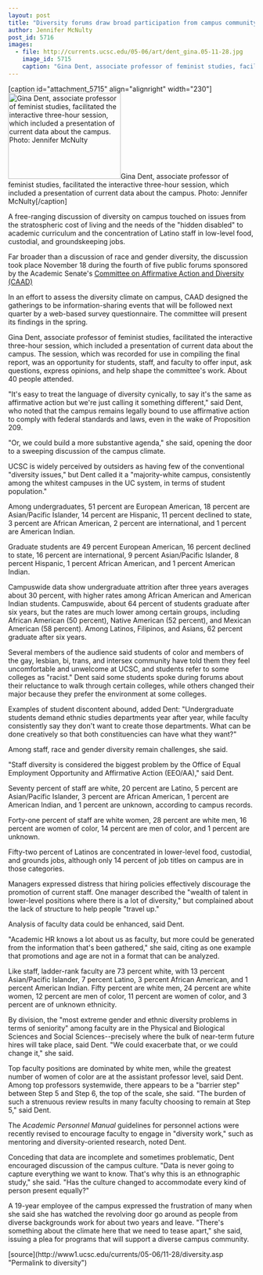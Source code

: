 ```yaml
---
layout: post
title: "Diversity forums draw broad participation from campus community"
author: Jennifer McNulty
post_id: 5716
images:
  - file: http://currents.ucsc.edu/05-06/art/dent_gina.05-11-28.jpg
    image_id: 5715
    caption: "Gina Dent, associate professor of feminist studies, facilitated the interactive three-hour session, which included a presentation of current data about the campus. Photo: Jennifer McNulty"
---
```


[caption id="attachment_5715" align="alignright" width="230"]<a href="http://localhost/mysite/wp-content/uploads/2005/11/dent_gina.05-11-28.jpg"><img class="size-full wp-image-5715" src="http://localhost/mysite/wp-content/uploads/2005/11/dent_gina.05-11-28.jpg" alt="Gina Dent, associate professor of feminist studies, facilitated the interactive three-hour session, which included a presentation of current data about the campus. Photo: Jennifer McNulty" width="230" height="175" /></a>Gina Dent, associate professor of feminist studies, facilitated the interactive three-hour session, which included a presentation of current data about the campus. Photo: Jennifer McNulty[/caption]
<a name="content" id="content"></a>
<p>
  A free-ranging discussion of diversity on campus touched on issues from the stratospheric cost of living and the needs of the "hidden disabled" to academic curriculum and the concentration of Latino staff in low-level food, custodial, and groundskeeping jobs.
</p>
<p>
  Far broader than a discussion of race and gender diversity, the discussion took place November 18 during the fourth of five public forums sponsored by the Academic Senate's <a href="http://senate.ucsc.edu/caad/">Committee on Affirmative Action and Diversity (CAAD)</a>
</p>
<p>
  In an effort to assess the diversity climate on campus, CAAD designed the gatherings to be information-sharing events that will be followed next quarter by a web-based survey questionnaire. The committee will present its findings in the spring.
</p>
<p>
  Gina Dent, associate professor of feminist studies, facilitated the interactive three-hour session, which included a presentation of current data about the campus. The session, which was recorded for use in compiling the final report, was an opportunity for students, staff, and faculty to offer input, ask questions, express opinions, and help shape the committee's work. About 40 people attended.
</p>
<p>
  "It's easy to treat the language of diversity cynically, to say it's the same as affirmative action but we're just calling it something different," said Dent, who noted that the campus remains legally bound to use affirmative action to comply with federal standards and laws, even in the wake of Proposition 209.
</p>
<p>
  "Or, we could build a more substantive agenda," she said, opening the door to a sweeping discussion of the campus climate.
</p>
<p>
  UCSC is widely perceived by outsiders as having few of the conventional "diversity issues," but Dent called it a "majority-white campus, consistently among the whitest campuses in the UC system, in terms of student population."
</p>
<p>
  Among undergraduates, 51 percent are European American, 18 percent are Asian/Pacific Islander, 14 percent are Hispanic, 11 percent declined to state, 3 percent are African American, 2 percent are international, and 1 percent are American Indian.
</p>
<p>
  Graduate students are 49 percent European American, 16 percent declined to state, 16 percent are international, 9 percent Asian/Pacific Islander, 8 percent Hispanic, 1 percent African American, and 1 percent American Indian.
</p>
<p>
  Campuswide data show undergraduate attrition after three years averages about 30 percent, with higher rates among African American and American Indian students. Campuswide, about 64 percent of students graduate after six years, but the rates are much lower among certain groups, including African American (50 percent), Native American (52 percent), and Mexican American (58 percent). Among Latinos, Filipinos, and Asians, 62 percent graduate after six years.
</p>
<p>
  Several members of the audience said students of color and members of the gay, lesbian, bi, trans, and intersex community have told them they feel uncomfortable and unwelcome at UCSC, and students refer to some colleges as "racist." Dent said some students spoke during forums about their reluctance to walk through certain colleges, while others changed their major because they prefer the environment at some colleges.
</p>
<p>
  Examples of student discontent abound, added Dent: "Undergraduate students demand ethnic studies departments year after year, while faculty consistently say they don't want to create those departments. What can be done creatively so that both constituencies can have what they want?"
</p>
<p>
  Among staff, race and gender diversity remain challenges, she said.
</p>
<p>
  "Staff diversity is considered the biggest problem by the Office of Equal Employment Opportunity and Affirmative Action (EEO/AA)," said Dent.
</p>
<p>
  Seventy percent of staff are white, 20 percent are Latino, 5 percent are Asian/Pacific Islander, 3 percent are African American, 1 percent are American Indian, and 1 percent are unknown, according to campus records.
</p>
<p>
  Forty-one percent of staff are white women, 28 percent are white men, 16 percent are women of color, 14 percent are men of color, and 1 percent are unknown.
</p>
<p>
  Fifty-two percent of Latinos are concentrated in lower-level food, custodial, and grounds jobs, although only 14 percent of job titles on campus are in those categories.
</p>
<p>
  Managers expressed distress that hiring policies effectively discourage the promotion of current staff. One manager described the "wealth of talent in lower-level positions where there is a lot of diversity," but complained about the lack of structure to help people "travel up."
</p>
<p>
  Analysis of faculty data could be enhanced, said Dent.
</p>
<p>
  "Academic HR knows a lot about us as faculty, but more could be generated from the information that's been gathered," she said, citing as one example that promotions and age are not in a format that can be analyzed.
</p>
<p>
  Like staff, ladder-rank faculty are 73 percent white, with 13 percent Asian/Pacific Islander, 7 percent Latino, 3 percent African American, and 1 percent American Indian. Fifty percent are white men, 24 percent are white women, 12 percent are men of color, 11 percent are women of color, and 3 percent are of unknown ethnicity.
</p>
<p>
  By division, the "most extreme gender and ethnic diversity problems in terms of seniority" among faculty are in the Physical and Biological Sciences and Social Sciences--precisely where the bulk of near-term future hires will take place, said Dent. "We could exacerbate that, or we could change it," she said.
</p>
<p>
  Top faculty positions are dominated by white men, while the greatest number of women of color are at the assistant professor level, said Dent. Among top professors systemwide, there appears to be a "barrier step" between Step 5 and Step 6, the top of the scale, she said. "The burden of such a strenuous review results in many faculty choosing to remain at Step 5," said Dent.
</p>
<p>
  The <i>Academic Personnel Manual</i> guidelines for personnel actions were recently revised to encourage faculty to engage in "diversity work," such as mentoring and diversity-oriented research, noted Dent.
</p>
<p>
  Conceding that data are incomplete and sometimes problematic, Dent encouraged discussion of the campus culture. "Data is never going to capture everything we want to know. That's why this is an ethnographic study," she said. "Has the culture changed to accommodate every kind of person present equally?"
</p>
<p>
  A 19-year employee of the campus expressed the frustration of many when she said she has watched the revolving door go around as people from diverse backgrounds work for about two years and leave. "There's something about the climate here that we need to tease apart," she said, issuing a plea for programs that will support a diverse campus community.
</p>
<form>
  <input name="t1" size="-1" type="hidden">
</form>




</p>
[source](http://www1.ucsc.edu/currents/05-06/11-28/diversity.asp "Permalink to diversity")
